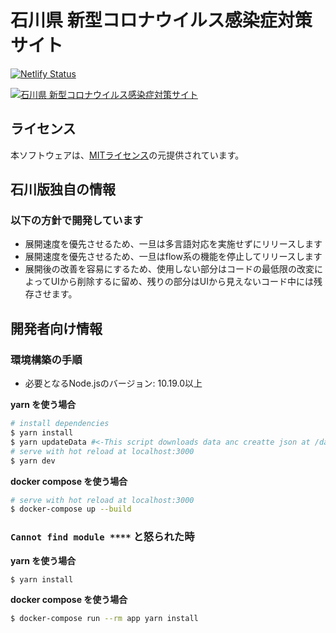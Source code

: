 # 石川県 新型コロナウイルス感染症対策サイト


[![Netlify Status](https://api.netlify.com/api/v1/badges/9a8952b2-4514-4dd1-88e6-751c364b3df7/deploy-status)]((https://app.netlify.com/sites/happy-roentgen-86f936/deploys))

[![石川県 新型コロナウイルス感染症対策サイト](https://raw.githubusercontent.com/prefishikawa/covid19/master/static/ogp.png)](https://stopcovid19.pref.ishikawa.jp/)


<!-- ## 貢献の仕方 -->
<!-- Issues にあるいろいろな修正にご協力いただけると嬉しいです。 -->

<!-- 詳しくは[貢献の仕方](./.github/CONTRIBUTING.md)を御覧ください。 -->

 
<!-- ## 行動原則 -->
<!-- 詳しくは[サイト構築にあたっての行動原則](./.github/CODE_OF_CONDUCT.md)を御覧ください。 -->

## ライセンス
本ソフトウェアは、[MITライセンス](./LICENSE.txt)の元提供されています。

<!-- ## 本家東京版から派生したサイト

[Link先](./forkedSites.md)を御覧ください。 -->


## 石川版独自の情報

### 以下の方針で開発しています
- 展開速度を優先させるため、一旦は多言語対応を実施せずにリリースします
- 展開速度を優先させるため、一旦はflow系の機能を停止してリリースします
- 展開後の改善を容易にするため、使用しない部分はコードの最低限の改変によってUIから削除するに留め、残りの部分はUIから見えないコード中には残存させます。

## 開発者向け情報

### 環境構築の手順

- 必要となるNode.jsのバージョン: 10.19.0以上

**yarn を使う場合**
```bash
# install dependencies
$ yarn install
$ yarn updateData #<-This script downloads data anc creatte json at /data
# serve with hot reload at localhost:3000
$ yarn dev
```

**docker compose を使う場合**
```bash
# serve with hot reload at localhost:3000
$ docker-compose up --build
```

### `Cannot find module ****` と怒られた時

**yarn を使う場合**
```bash
$ yarn install
```

**docker compose を使う場合**
```bash
$ docker-compose run --rm app yarn install
```

<!-- ### 本番環境/その他の判定 -->

<!-- `process.env.GENERATE_ENV` の値が、本番の場合は`'production'`に、それ以外の場合は `'development'` になっています。
テスト環境のみで実行したい処理がある場合はこちらの値をご利用ください。 -->

<!-- ### ステージング・本番環境への反映 -->



 <!-- `master` ブランチがアップデートされると、自動的に `production` ブランチにHTML類がbuildされます。そして、本番サイト https://stopcovid19.pref.ishikawa.jp/ が更新されます。 -->

<!-- `development` ブランチに対してプルリクエストを作成すると、自動的に `dev-pages` ブランチにHTML類がbuildされます。そして、プレビュー用の一時的なURL ( `https://deploy-preview-123--frosty-lamarr-66d313.netlify.com/` など)が発行されます。 -->